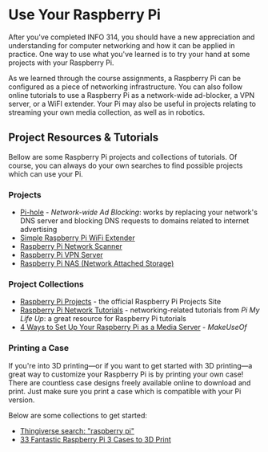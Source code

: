 # Use Your Raspberry Pi

After you've completed INFO 314, you should have a new appreciation and understanding for computer networking and how it can be applied in practice. One way to use what you've learned is to try your hand at some projects with your Raspberry Pi. 

As we learned through the course assignments, a Raspberry Pi can be configured as a piece of networking infrastructure. You can also follow online tutorials to use a Raspberry Pi as a network-wide ad-blocker, a VPN server, or a WiFI extender. Your Pi may also be useful in projects relating to streaming your own media collection, as well as in robotics.

## Project Resources & Tutorials

Bellow are some Raspberry Pi projects and collections of tutorials. Of course, you can always do your own searches to find possible projects which can use your Pi.

### Projects

* [Pi-hole](https://pi-hole.net/) - _Network-wide Ad Blocking_: works by replacing your network's DNS server and blocking DNS requests to domains related to internet advertising
* [Simple Raspberry Pi WiFi Extender](https://pimylifeup.com/raspberry-pi-wifi-extender/)
* [Raspberry Pi Network Scanner](https://pimylifeup.com/raspberry-pi-network-scanner/)
* [Raspberry Pi VPN Server](https://pimylifeup.com/raspberry-pi-vpn-server/)
* [Raspberry Pi NAS (Network Attached Storage)](https://pimylifeup.com/raspberry-pi-nas/)

### Project Collections

* [Raspberry Pi Projects](https://projects.raspberrypi.org/) - the official Raspberry Pi Projects Site
* [Raspberry Pi Network Tutorials](https://pimylifeup.com/category/projects/network/) - networking-related tutorials from _Pi My Life Up_: a great resource for Raspberry Pi tutorials
* [4 Ways to Set Up Your Raspberry Pi as a Media Server](https://www.makeuseof.com/tag/4-ways-set-up-raspberry-pi-media-server/) - _MakeUseOf_

### Printing a Case

If you're into 3D printing—or if you want to get started with 3D printing—a great way to customize your Raspberry Pi is by printing your own case! There are countless case designs freely available online to download and print. Just make sure you print a case which is compatible with your Pi version. 

Below are some collections to get started:

* [Thingiverse search: "raspberry pi"](https://www.thingiverse.com/search/page:1?q=raspberry%20pi)
* [33 Fantastic Raspberry Pi 3 Cases to 3D Print](https://all3dp.com/1/best-3d-printed-raspberry-pi-case-3d-print-3d-model/)